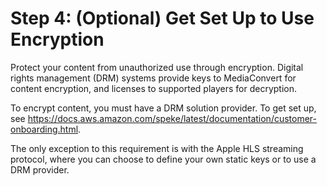 # Step 4: \(Optional\) Get Set Up to Use Encryption<a name="set-up-encryption"></a>

Protect your content from unauthorized use through encryption\. Digital rights management \(DRM\) systems provide keys to MediaConvert for content encryption, and licenses to supported players for decryption\.

To encrypt content, you must have a DRM solution provider\. To get set up, see [https://docs\.aws\.amazon\.com/speke/latest/documentation/customer\-onboarding\.html](https://docs.aws.amazon.com/speke/latest/documentation/customer-onboarding.html)\.

The only exception to this requirement is with the Apple HLS streaming protocol, where you can choose to define your own static keys or to use a DRM provider\. 